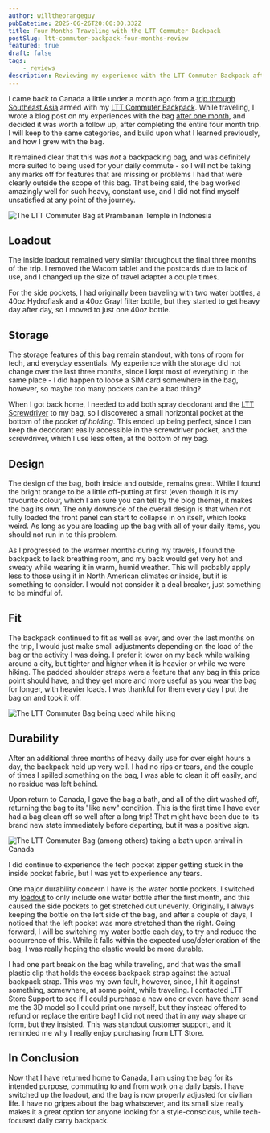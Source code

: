 ```yaml
---
author: willtheorangeguy
pubDatetime: 2025-06-26T20:00:00.332Z
title: Four Months Traveling with the LTT Commuter Backpack
postSlug: ltt-commuter-backpack-four-months-review
featured: true
draft: false
tags:
    - reviews
description: Reviewing my experience with the LTT Commuter Backpack after completing a trip in Southeast Asia for four months.
---
```


I came back to Canada a little under a month ago from a [trip through Southeast Asia](daniela-and-will-travel.github.io) armed with my [LTT Commuter Backpack](https://global.lttstore.com/products/commuter-backpack). While traveling, I wrote a blog post on my experiences with the bag [after one month](/posts/ltt-commuter-backpack-review), and decided it was worth a follow up, after completing the entire four month trip. I will keep to the same categories, and build upon what I learned previously, and how I grew with the bag.

It remained clear that this was _not_ a backpacking bag, and was definitely more suited to being used for your daily commute - so I will not be taking any marks off for features that are missing or problems I had that were clearly outside the scope of this bag. That being said, the bag worked amazingly well for such heavy, constant use, and I did not find myself unsatisfied at any point of the journey.

![The LTT Commuter Bag at Prambanan Temple in Indonesia](/assets/imgs/blog/lttbagmain2.jpg)

## Loadout

The inside loadout remained very similar throughout the final three months of the trip. I removed the Wacom tablet and the postcards due to lack of use, and I changed up the size of travel adapter a couple times.

For the side pockets, I had originally been traveling with two water bottles, a 40oz Hydroflask and a 40oz Grayl filter bottle, but they started to get heavy day after day, so I moved to just one 40oz bottle.

## Storage

The storage features of this bag remain standout, with tons of room for tech, and everyday essentials. My experience with the storage did not change over the last three months, since I kept most of everything in the same place - I did happen to loose a SIM card somewhere in the bag, however, so maybe too many pockets can be a bad thing?

When I got back home, I needed to add both spray deodorant and the [LTT Screwdriver](https://global.lttstore.com/products/screwdriver) to my bag, so I discovered a small horizontal pocket at the bottom of the _pocket of holding_. This ended up being perfect, since I can keep the deodorant easily accessible in the screwdriver pocket, and the screwdriver, which I use less often, at the bottom of my bag.

## Design

The design of the bag, both inside and outside, remains great. While I found the bright orange to be a little off-putting at first (even though it is my favourite colour, which I am sure you can tell by the blog theme), it makes the bag its own. The only downside of the overall design is that when not fully loaded the front panel can start to collapse in on itself, which looks weird. As long as you are loading up the bag with all of your daily items, you should not run in to this problem.

As I progressed to the warmer months during my travels, I found the backpack to lack breathing room, and my back would get very hot and sweaty while wearing it in warm, humid weather. This will probably apply less to those using it in North American climates or inside, but it is something to consider. I would not consider it a deal breaker, just something to be mindful of.

## Fit

The backpack continued to fit as well as ever, and over the last months on the trip, I would just make small adjustments depending on the load of the bag or the activity I was doing. I prefer it lower on my back while walking around a city, but tighter and higher when it is heavier or while we were hiking. The padded shoulder straps were a feature that any bag in this price point should have, and they get more and more useful as you wear the bag for longer, with heavier loads. I was thankful for them every day I put the bag on and took it off.

![The LTT Commuter Bag being used while hiking](/assets/imgs/blog/lttbagfit.JPG)

## Durability

After an additional three months of heavy daily use for over eight hours a day, the backpack held up very well. I had no rips or tears, and the couple of times I spilled something on the bag, I was able to clean it off easily, and no residue was left behind.

Upon return to Canada, I gave the bag a bath, and all of the dirt washed off, returning the bag to its "like new" condition. This is the first time I have ever had a bag clean off so well after a long trip! That might have been due to its brand new state immediately before departing, but it was a positive sign.

![The LTT Commuter Bag (among others) taking a bath upon arrival in Canada](/assets/imgs/blog/lttbagbath.jpg)

I did continue to experience the tech pocket zipper getting stuck in the inside pocket fabric, but I was yet to experience any tears.

One major durability concern I have is the water bottle pockets. I switched my [loadout](#loadout) to only include one water bottle after the first month, and this caused the side pockets to get stretched out unevenly. Originally, I always keeping the bottle on the left side of the bag, and after a couple of days, I noticed that the left pocket was more stretched than the right. Going forward, I will be switching my water bottle each day, to try and reduce the occurrence of this. While it falls within the expected use/deterioration of the bag, I was really hoping the elastic would be more durable.

I had one part break on the bag while traveling, and that was the small plastic clip that holds the excess backpack strap against the actual backpack strap. This was my own fault, however, since, I hit it against something, somewhere, at some point, while traveling. I contacted LTT Store Support to see if I could purchase a new one or even have them send me the 3D model so I could print one myself, but they instead offered to refund or replace the entire bag! I did not need that in any way shape or form, but they insisted. This was standout customer support, and it reminded me why I really enjoy purchasing from LTT Store.

## In Conclusion

Now that I have returned home to Canada, I am using the bag for its intended purpose, commuting to and from work on a daily basis. I have switched up the loadout, and the bag is now properly adjusted for civilian life. I have no gripes about the bag whatsoever, and its small size really makes it a great option for anyone looking for a style-conscious, while tech-focused daily carry backpack.
